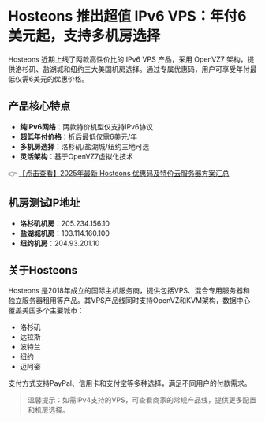 # Hosteons 推出超值 IPv6 VPS：年付6美元起，支持多机房选择

Hosteons 近期上线了两款高性价比的 IPv6 VPS 产品，采用 OpenVZ7 架构，提供洛杉矶、盐湖城和纽约三大美国机房选择。通过专属优惠码，用户可享受年付最低仅需6美元的优惠价格。

## 产品核心特点

- **纯IPv6网络**：两款特价机型仅支持IPv6协议
- **超低年付价格**：折后最低仅需6美元/年
- **多机房选择**：洛杉矶/盐湖城/纽约三地可选
- **灵活架构**：基于OpenVZ7虚拟化技术

👉 [【点击查看】2025年最新 Hosteons 优惠码及特价云服务器方案汇总](https://bit.ly/hosteons)

## 机房测试IP地址

- **洛杉矶机房**：205.234.156.10
- **盐湖城机房**：103.114.160.100
- **纽约机房**：204.93.201.10

## 关于Hosteons

Hosteons 是2018年成立的国际主机服务商，提供包括VPS、混合专用服务器和独立服务器租用等产品。其VPS产品线同时支持OpenVZ和KVM架构，数据中心覆盖美国多个主要城市：

- 洛杉矶
- 达拉斯
- 波特兰
- 纽约
- 迈阿密

支付方式支持PayPal、信用卡和支付宝等多种选择，满足不同用户的付款需求。

> 温馨提示：如需IPv4支持的VPS，可查看商家的常规产品线，提供更多配置和机房选择。